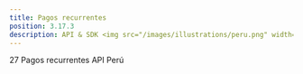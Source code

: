 ```yaml
---
title: Pagos recurrentes
position: 3.17.3
description: API & SDK <img src="/images/illustrations/peru.png" width="50">
---
```


27 Pagos recurrentes API Perú
